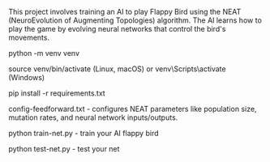 This project involves training an AI to play Flappy Bird using the NEAT (NeuroEvolution of Augmenting Topologies) algorithm.
The AI learns how to play the game by evolving neural networks that control the bird's movements.

python -m venv venv

source venv/bin/activate (Linux, macOS) or venv\Scripts\activate (Windows)

pip install -r requirements.txt






config-feedforward.txt - configures NEAT parameters like population size, mutation rates, and neural network inputs/outputs.


python train-net.py - train your AI flappy bird


python test-net.py - test your net

